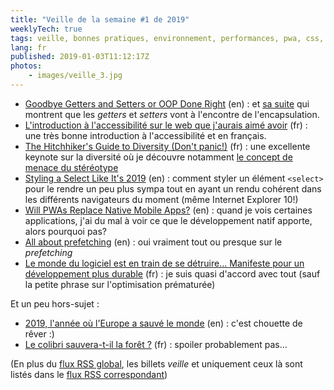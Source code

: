 ```yaml
---
title: "Veille de la semaine #1 de 2019"
weeklyTech: true
tags: veille, bonnes pratiques, environnement, performances, pwa, css, vidéo, accessibilité, code, domain driven design
lang: fr
published: 2019-01-03T11:12:17Z
photos:
    - images/veille_3.jpg
---
```

* [Goodbye Getters and Setters or OOP Done Right](https://medium.com/@noj.rekca/goodbye-getters-and-setters-or-oop-done-right-4a2927d08789) (en)&nbsp;: et [sa suite](https://medium.com/@noj.rekca/goodbye-getters-and-setters-part-ii-a21fd1fca439) qui montrent que les *getters* et *setters* vont à l'encontre de l'encapsulation.
* [L'introduction à l'accessibilité sur le web que j'aurais aimé avoir](https://mae.ovh/blog/lintroduction-a-laccessibilite-sur-le-web-que-jaurais-aime-avoir/) (fr)&nbsp;: une très bonne introduction à l'accessibilité et en français.
* [The Hitchhiker's Guide to Diversity (Don't panic!)](https://www.youtube.com/watch?v=znX4pFJdiYg) (fr)&nbsp;: une excellente keynote sur la diversité où je découvre notamment [le concept de menace du stéréotype](https://fr.wikipedia.org/wiki/Menace_du_st%C3%A9r%C3%A9otype)
* [Styling a Select Like It's 2019](https://www.filamentgroup.com/lab/select-css.html) (en)&nbsp;: comment styler un élément `<select>` pour le rendre un peu plus sympa tout en ayant un rendu cohérent dans les différents navigateurs du moment (même Internet Explorer 10!)
* [Will PWAs Replace Native Mobile Apps?](https://www.smashingmagazine.com/2018/12/pwa-native-mobile-apps/#top) (en)&nbsp;: quand je vois certaines applications, j'ai du mal à voir ce que le développement natif apporte, alors pourquoi pas?
* [All about prefetching](https://calendar.perfplanet.com/2018/all-about-prefetching/) (en)&nbsp;: oui vraiment tout ou presque sur le *prefetching*
* [Le monde du logiciel est en train de se détruire… Manifeste pour un développement plus durable](https://greenspector.com/fr/articles/2018-12-11-manifeste-developpement-plus-durable/) (fr)&nbsp;: je suis quasi d'accord avec tout (sauf la petite phrase sur l'optimisation prématurée)

Et un peu hors-sujet&nbsp;:

* [2019, l'année où l'Europe a sauvé le monde](https://usbeketrica.com/article/2019-l-annee-ou-l-europe-a-sauve-le-monde) (en)&nbsp;: c'est chouette de rêver :)
* [Le colibri sauvera-t-il la forêt ?](https://journaldecologiecritique.wordpress.com/2018/12/31/le-colibri-sauvera-t-il-la-foret/) (fr)&nbsp;: spoiler probablement pas…

(En plus du [flux RSS global](/rss.xml), les billets *veille*
et uniquement ceux là sont listés dans le [flux RSS correspondant](/rss/veille.xml))
